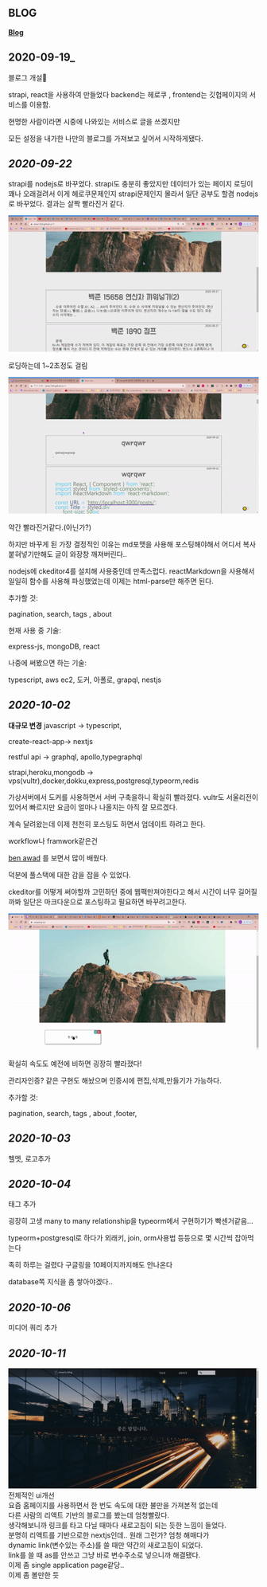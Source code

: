 ## BLOG

**[Blog](http://woojong.xyz)**

## 2020-09-19\_

블로그 개설🎉

strapi, react을 사용하여 만들었다
backend는 헤로쿠 , frontend는 깃헙페이지의 서비스를 이용함.

현명한 사람이라면 시중에 나와있는 서비스로 글을 쓰겠지만

모든 설정을 내가한 나만의 블로그를 가져보고 싶어서 시작하게됐다.

## _2020-09-22_

strapi를 nodejs로 바꾸었다.
strapi도 충분히 좋았지만
데이터가 있는 페이지 로딩이 꽤나 오래걸려서 이게 헤로쿠문제인지
strapi문제인지 몰라서 일단 공부도 할겸 nodejs로 바꾸었다.
결과는 살짝 빨라진거 같다.

![strapi](_imgs/speed-strapi.gif)

로딩하는데 1~2초정도 걸림

![strapi](_imgs/speed-node.gif)

약간 빨라진거같다.(아닌가?)

하지만 바꾸게 된 가장 결정적인 이유는 md포맷을 사용해 포스팅해야해서
어디서 복사 붙혀넣기만해도 글이 와장창 깨져버린다..

nodejs에 ckeditor4를 설치해 사용중인데 만족스럽다.
reactMarkdown을 사용해서 일일히 함수를 사용해 파싱했었는데
이제는 html-parse만 해주면 된다.

추가할 것:

pagination, search, tags , about

현재 사용 중 기술:

express-js, mongoDB, react

나중에 써봤으면 하는 기술:

typescript, aws ec2, 도커, 아폴로, grapql, nestjs

## _2020-10-02_

**대규모 변경**
javascript -> typescript,

create-react-app-> nextjs

restful api -> graphql, apollo,typegraphql

strapi,heroku,mongodb -> vps(vultr),docker,dokku,express,postgresql,typeorm,redis

가상서버에서 도커를 사용하면서 서버 구축을하니 확실히 빨라졌다.
vultr도 서울리전이 있어서 빠르지만 요금이 얼마나 나올지는 아직 잘 모르겠다.

계속 달려왔는데 이제 천천히 포스팅도 하면서 업데이트 하려고 한다.

workflow나 framwork같은건

[ben awad](https://www.youtube.com/watch?v=I6ypD7qv3Z8&ab_channel=BenAwad)
를 보면서 많이 배웠다.

덕분에 풀스택에 대한 감을 잡을 수 있었다.

ckeditor를 어떻게 써야할까 고민하던 중에 웹팩만져야한다고 해서
시간이 너무 길어질까봐 일단은 마크다운으로 포스팅하고 필요하면 바꾸려고한다.

![speed3](_imgs/speed3.gif)

확실히 속도도 예전에 비하면 굉장히 빨라졌다!

관리자인증? 같은 구현도 해놨으며 인증시에 편집,삭제,만들기가 가능하다.

추가할 것:

pagination, search, tags , about ,footer,

## _2020-10-03_

헬멧, 로고추가

## _2020-10-04_

태그 추가

굉장히 고생 many to many relationship을 typeorm에서 구현하기가 빡센거같음...

typeorm+postgresql로 하다가 외래키, join, orm사용법 등등으로 몇 시간씩 잡아먹는다

족히 하루는 걸렸다 구글링을 10페이지까지해도 안나온다

database쪽 지식을 좀 쌓아야겠다..

## _2020-10-06_

미디어 쿼리 추가

## _2020-10-11_

![qwrr](_imgs/flwqrlwqro.gif)  
전체적인 ui개선  
요즘 홈페이지를 사용하면서 한 번도 속도에 대한 불만을 가져본적 없는데  
다른 사람의 리액트 기반의 블로그를 봤는데 엄청빨랐다.  
생각해보니까 링크를 타고 다닐 때마다 새로고침이 되는 듯한 느낌이 들었다.  
분명히 리액트를 기반으로한 nextjs인데.. 원래 그런가? 엄청 해매다가  
dynamic link(변수있는 주소)를 쓸 때만 약간의 새로고침이 되었다.  
link를 쓸 때 as를 안쓰고 그냥 바로 변수주소로 넣으니까 해결됐다.  
이제 좀 single application page같당..  
이제 좀 볼만한 듯
